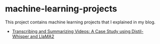 # machine-learning-projects

This project contains machine learning projects that I explained in my blog.

- [Transcribing and Summarizing Videos: A Case Study using Distil-Whisper and LlaMA2](https://blog.demir.io/transcribing-and-summarizing-videos-a-case-study-using-distil-whisper-and-llama2-48bbab73d92f)
